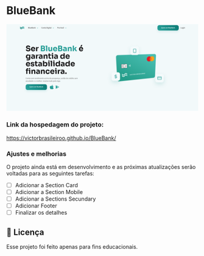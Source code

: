 # BlueBank

<img src="img/Captura de tela 2024-08-12 230259.png" alt="">

### Link da hospedagem do projeto:
https://victorbrasileiroo.github.io/BlueBank/

### Ajustes e melhorias

O projeto ainda está em desenvolvimento e as próximas atualizações serão voltadas para as seguintes tarefas:

- [ ] Adicionar a Section Card 
- [ ] Adicionar a Section Mobile
- [ ]  Adicionar a Sections Secundary
- [ ] Adicionar Footer
- [ ] Finalizar os detalhes

## 📝 Licença

Esse projeto foi feito apenas para fins educacionais.
